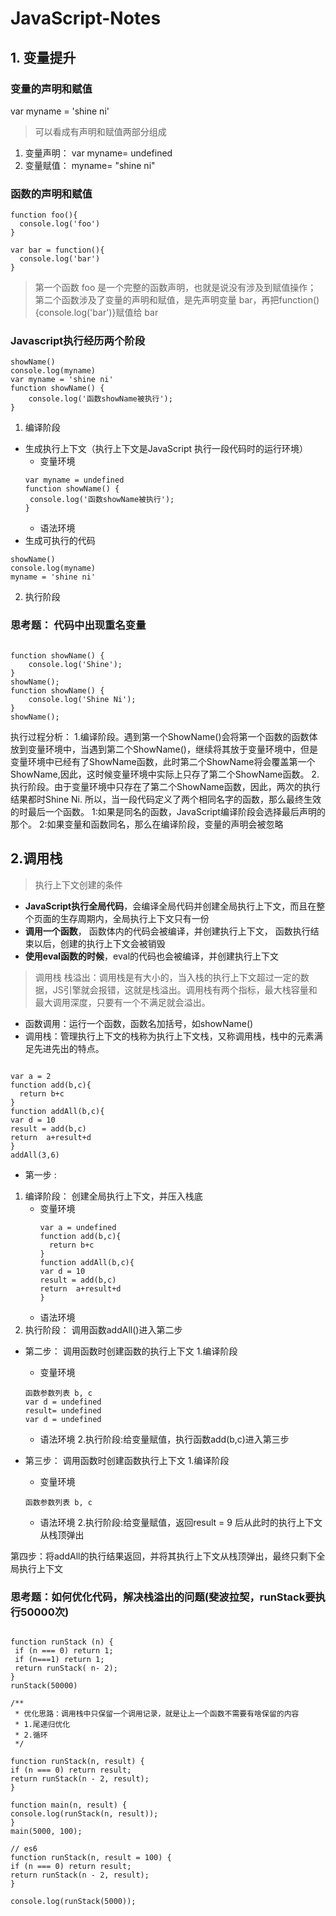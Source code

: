 # JavaScript-Notes
## 1. 变量提升
### 变量的声明和赋值
var myname = 'shine ni'
> 可以看成有声明和赋值两部分组成
1. 变量声明： var myname= undefined
2. 变量赋值： myname= "shine ni"
### 函数的声明和赋值
```
function foo(){
  console.log('foo')
}

var bar = function(){
  console.log('bar')
}
```
> 第一个函数 foo 是一个完整的函数声明，也就是说没有涉及到赋值操作；
> 第二个函数涉及了变量的声明和赋值，是先声明变量 bar，再把function(){console.log('bar')}赋值给 bar
### Javascript执行经历两个阶段
```
showName()
console.log(myname)
var myname = 'shine ni'
function showName() {
    console.log('函数showName被执行');
}
```
1. 编译阶段
* 生成执行上下文（执行上下文是JavaScript 执行一段代码时的运行环境）
  - 变量环境
   ```
   var myname = undefined
   function showName() {
    console.log('函数showName被执行');
   }
   ```
  - 语法环境
* 生成可执行的代码
```
showName()
console.log(myname)
myname = 'shine ni'
```
2. 执行阶段
### 思考题： 代码中出现重名变量
```

function showName() {
    console.log('Shine');
}
showName();
function showName() {
    console.log('Shine Ni');
}
showName(); 
```
执行过程分析：
1.编译阶段。遇到第一个ShowName()会将第一个函数的函数体放到变量环境中，当遇到第二个ShowName()，继续将其放于变量环境中，但是变量环境中已经有了ShowName函数，此时第二个ShowName将会覆盖第一个ShowName,因此，这时候变量环境中实际上只存了第二个ShowName函数。
2.执行阶段。由于变量环境中只存在了第二个ShowName函数，因此，两次的执行结果都时Shine Ni.
所以，当一段代码定义了两个相同名字的函数，那么最终生效的时最后一个函数。
1:如果是同名的函数，JavaScript编译阶段会选择最后声明的那个。
2:如果变量和函数同名，那么在编译阶段，变量的声明会被忽略
## 2.调用栈
> 执行上下文创建的条件
- **JavaScript执行全局代码**，会编译全局代码并创建全局执行上下文，而且在整个页面的生存周期内，全局执行上下文只有一份
- **调用一个函数**， 函数体内的代码会被编译，并创建执行上下文， 函数执行结束以后，创建的执行上下文会被销毁
- **使用eval函数的时候**，eval的代码也会被编译，并创建执行上下文
> 调用栈
> 栈溢出：调用栈是有大小的，当入栈的执行上下文超过一定的数据，JS引擎就会报错，这就是栈溢出。调用栈有两个指标，最大栈容量和最大调用深度，只要有一个不满足就会溢出。
- 函数调用：运行一个函数，函数名加括号，如showName()
-  调用栈：管理执行上下文的栈称为执行上下文栈，又称调用栈，栈中的元素满足先进先出的特点。
```

var a = 2
function add(b,c){
  return b+c
}
function addAll(b,c){
var d = 10
result = add(b,c)
return  a+result+d
}
addAll(3,6)
```
*  第一步 :   
1. 编译阶段： 创建全局执行上下文，并压入栈底
    - 变量环境
      ```
      var a = undefined
      function add(b,c){
        return b+c
      }
      function addAll(b,c){
      var d = 10
      result = add(b,c)
      return  a+result+d
      }
      ```
    - 语法环境
 2. 执行阶段： 调用函数addAll()进入第二步
 
* 第二步： 调用函数时创建函数的执行上下文
 1.编译阶段
   - 变量环境
   ```
   函数参数列表 b, c
   var d = undefined
   result= undefined
   var d = undefined
   ```

   - 语法环境
 2.执行阶段:给变量赋值，执行函数add(b,c)进入第三步
 
 * 第三步： 调用函数时创建函数执行上下文
 1.编译阶段
   - 变量环境
   ```
   函数参数列表 b, c

   ```
   - 语法环境
 2.执行阶段:给变量赋值，返回result = 9 后从此时的执行上下文从栈顶弹出
 
 第四步：将addAll的执行结果返回，并将其执行上下文从栈顶弹出，最终只剩下全局执行上下文
 
 ### 思考题：如何优化代码，解决栈溢出的问题(斐波拉契，runStack要执行50000次)
 ```
 
function runStack (n) {
  if (n === 0) return 1;
  if (n===1) return 1;
  return runStack( n- 2);
}
runStack(50000)
 ```
```
/**
 * 优化思路：调用栈中只保留一个调用记录，就是让上一个函数不需要有啥保留的内容
 * 1.尾递归优化
 * 2.循环
 */
 
function runStack(n, result) {
if (n === 0) return result;
return runStack(n - 2, result);
}

function main(n, result) {
console.log(runStack(n, result));
}
main(5000, 100);

// es6
function runStack(n, result = 100) {
if (n === 0) return result;
return runStack(n - 2, result);
}

console.log(runStack(5000));
```

